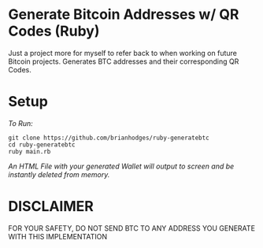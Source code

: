 # Generate Bitcoin Addresses w/ QR Codes (Ruby)
Just a project more for myself to refer back to when working on future Bitcoin projects. Generates BTC addresses and their corresponding QR Codes.

# Setup
*To Run:*
  ```
  git clone https://github.com/brianhodges/ruby-generatebtc
  cd ruby-generatebtc
  ruby main.rb
  ```
*An HTML File with your generated Wallet will output to screen and be instantly deleted from memory.* 


# DISCLAIMER
FOR YOUR SAFETY, DO NOT SEND BTC TO ANY ADDRESS YOU GENERATE WITH THIS IMPLEMENTATION
